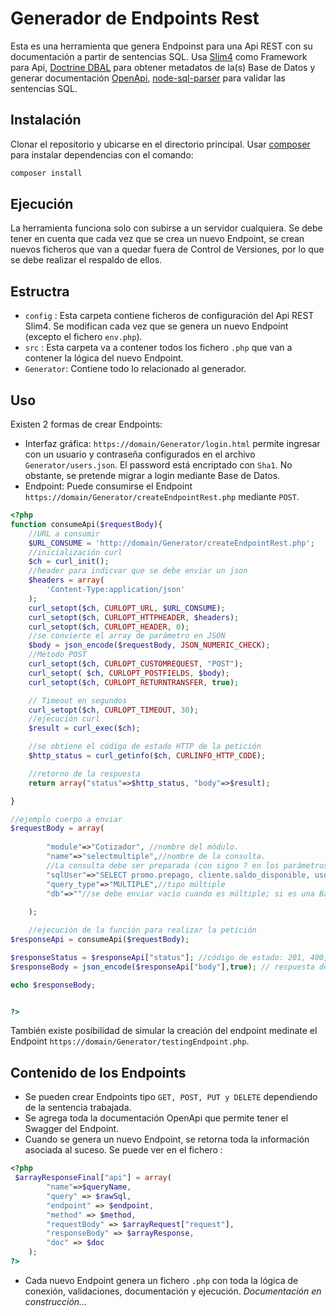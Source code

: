 # Generador de Endpoints Rest

Esta es una herramienta que genera Endpoinst para una Api REST con su documentación a partir de sentencias SQL. Usa [Slim4](https://www.slimframework.com/docs/v4/) como Framework para Api, [Doctrine DBAL](https://github.com/doctrine/dbal) para obtener metadatos de la(s) Base de Datos y  generar documentación [OpenApi](https://www.openapis.org/), [node-sql-parser](https://www.npmjs.com/package/node-sql-parser) para validar las sentencias SQL.

## Instalación

Clonar el repositorio y ubicarse en el directorio principal. Usar [composer](https://getcomposer.org/) para instalar dependencias con el comando:

```bash
composer install
```
## Ejecución

La herramienta funciona solo con subirse a un servidor cualquiera. Se debe tener en cuenta que cada vez que se crea un nuevo Endpoint, se crean nuevos ficheros que van a quedar fuera de Control de Versiones, por lo que se debe realizar el respaldo de ellos.  

## Estructra

- `config` : Esta carpeta contiene ficheros de configuración del Api REST Slim4. Se modifican cada vez que se genera un nuevo Endpoint (excepto el fichero `env.php`).
- `src` : Esta carpeta va a contener todos los fichero `.php` que van a contener la lógica del nuevo Endpoint.
- `Generator`: Contiene todo lo relacionado al generador. 

## Uso

Existen 2 formas de crear Endpoints: 

- Interfaz gráfica: `https://domain/Generator/login.html` permite ingresar con un usuario y contraseña configurados en el archivo `Generator/users.json`. El password está encriptado con `Sha1`.  No obstante, se pretende migrar a login mediante Base de Datos.
- Endpoint: Puede consumirse el Endpoint `https://domain/Generator/createEndpointRest.php` mediante `POST`.
```php
<?php
function consumeApi($requestBody){
    //URL a consumir
    $URL_CONSUME = 'http://domain/Generator/createEndpointRest.php';
    //inicialización curl
    $ch = curl_init();
    //header para indicvar que se debe enviar un json
    $headers = array(
        'Content-Type:application/json'
    );
    curl_setopt($ch, CURLOPT_URL, $URL_CONSUME);
    curl_setopt($ch, CURLOPT_HTTPHEADER, $headers);
    curl_setopt($ch, CURLOPT_HEADER, 0);
    //se convierte el array de parámetro en JSON
    $body = json_encode($requestBody, JSON_NUMERIC_CHECK);
    //Método POST
    curl_setopt($ch, CURLOPT_CUSTOMREQUEST, "POST"); 
    curl_setopt( $ch, CURLOPT_POSTFIELDS, $body);
    curl_setopt($ch, CURLOPT_RETURNTRANSFER, true);

    // Timeout en segundos
    curl_setopt($ch, CURLOPT_TIMEOUT, 30);
    //ejecución curl
    $result = curl_exec($ch);

    //se obtiene el código de estado HTTP de la petición
    $http_status = curl_getinfo($ch, CURLINFO_HTTP_CODE);

    //retorno de la respuesta
    return array("status"=>$http_status, "body"=>$result);

}

//ejemplo cuerpo a enviar
$requestBody = array(
    
        "module"=>"Cotizador", //nombre del módulo. 
        "name"=>"selectmultiple",//nombre de la consulta. 
        //La consulta debe ser preparada (con signo ? en los parámetros)
        "sqlUser"=>"SELECT promo.prepago, cliente.saldo_disponible, usuario.activo FROM `rad`.`usuario` INNER JOIN `rad`.`rad_cfg_promo` ON usuario.usupromo = rad_cfg_promo.rad_promo INNER JOIN `maestra`.`cliente` ON rad_cfg_promo.pid_cfg = cliente.id INNER JOIN `rad`.`promo` ON usuario.usupromo = promo.pnom WHERE usuario.id = ?",
        "query_type"=>"MULTIPLE",//tipo múltiple 
        "db"=>""//se debe enviar vacío cuando es múltiple; si es una Base de Datos en concreto, se debe enviar.
     
    );

    //ejecución de la función para realizar la petición
$responseApi = consumeApi($requestBody);

$responseStatus = $responseApi["status"]; //código de estado: 201, 400, 500
$responseBody = json_encode($responseApi["body"],true); // respuesta de petición

echo $responseBody;


?>
```

También existe posibilidad de simular la creación del endpoint medinate el Endpoint `https://domain/Generator/testingEndpoint.php`.

## Contenido de los Endpoints

- Se pueden crear Endpoints tipo `GET, POST, PUT y DELETE` dependiendo de la sentencia trabajada.
- Se agrega toda la documentación OpenApi que permite tener el Swagger del Endpoint.
- Cuando se genera un nuevo Endpoint, se retorna toda la información asociada al suceso. Se puede ver en el fichero :
```php
<?php
 $arrayResponseFinal["api"] = array(
        "name"=>$queryName,
        "query" => $rawSql,
        "endpoint" => $endpoint,
        "method" => $method,
        "requestBody" => $arrayRequest["request"],
        "responseBody" => $arrayResponse,
        "doc" => $doc
    );
?>
```
- Cada nuevo Endpoint genera un fichero `.php` con toda la lógica de conexión, validaciones, documentación y ejecución.
_Documentación en construcción..._